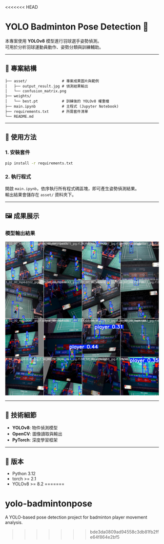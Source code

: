 <<<<<<< HEAD
# YOLO Badminton Pose Detection 🏸

本專案使用 **YOLOv8** 模型進行羽球選手姿勢偵測。  
可用於分析羽球運動員動作、姿勢分類與訓練輔助。

---

## 📂 專案結構
```
├── asset/                # 專案成果圖片與範例
│   ├── output_result.jpg # 偵測結果輸出
│   └── confusion_matrix.png
├── weights/
│   └── best.pt           # 訓練後的 YOLOv8 權重檔
├── main.ipynb            # 主程式 (Jupyter Notebook)
├── requirements.txt      # 所需套件清單
└── README.md
```

---

## 🚀 使用方法

### 1. 安裝套件
```bash
pip install -r requirements.txt
```

### 2. 執行程式
開啟 `main.ipynb`，依序執行所有程式碼區塊，即可產生姿勢偵測結果。  
輸出結果會儲存在 `asset/` 資料夾下。

---

## 🖼️ 成果展示
### 模型輸出結果
![output](asset/output_result.jpg)

---

## 🧰 技術細節
- **YOLOv8**: 物件偵測模型  
- **OpenCV**: 圖像讀取與輸出  
- **PyTorch**: 深度學習框架

---

## 📜 版本
- Python 3.12
- torch >= 2.1
- YOLOv8 >= 8.2
=======
# yolo-badmintonpose
A YOLO-based pose detection project for badminton player movement analysis.
>>>>>>> bde3da0809ad94558c3db81fb2ffe64f864e2bf5
